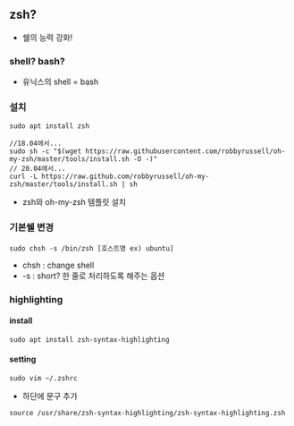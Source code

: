 ## zsh?
- 쉘의 능력 강화!

### shell? bash?
- 유닉스의 shell = bash

### 설치
```
sudo apt install zsh

//18.04에서...
sudo sh -c "$(wget https://raw.githubusercontent.com/robbyrussell/oh-my-zsh/master/tools/install.sh -O -)"
// 20.04에서...
curl -L https://raw.github.com/robbyrussell/oh-my-zsh/master/tools/install.sh | sh

```
- zsh와 oh-my-zsh 템플릿 설치

### 기본쉘 변경
```
sudo chsh -s /bin/zsh [호스트명 ex) ubuntu]
```
- chsh : change shell
- -s : short? 한 줄로 처리하도록 해주는 옵션

### highlighting
#### install
```
sudo apt install zsh-syntax-highlighting
```
#### setting
```
sudo vim ~/.zshrc
```
- 하단에 문구 추가
```
source /usr/share/zsh-syntax-highlighting/zsh-syntax-highlighting.zsh
```
